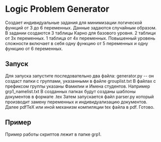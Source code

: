 # Logic Problem Generator
Создает индивидуальные задания для минимизации логической функций от 3 до 6 переменных.
Данные задаются случайным образом. 
В задании создаются 3 таблицы Карно для базового уровня.
2 таблици от 3х переменных. 
1 таблица от 4х переменных.
Повышенный уровень сложности включает в себя одну функцию от 5 переменных и одну функцию от 6 переменных.


## Запуск
Для запуска запустите последовательно два файла:
generator.py -- он создаст папки с группами, указанными в файле grouplist.txt
В файлах с префиксом группы указаны Фамилии и Имена студентов. 
Например grp1_namelist.txt
В созданных папках будут созданы шаблоны документов в формате .tex
Затем запускается файл parser.py который производит замену переменных и индивидуализацию документов.
Далее pdfTeX или иной механизм компиляции tex файла в pdf.
Готово.


## Пример
Пример работы скриптов лежит в папке grp1.